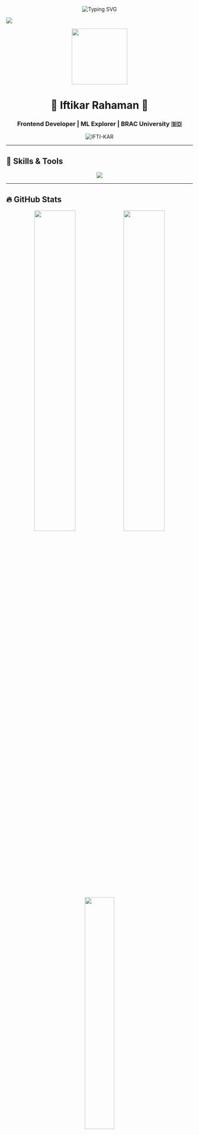 <!-- Typing Header -->
<p align="center">
  <img src="https://readme-typing-svg.demolab.com?font=Fira+Code&duration=3000&pause=1000&center=true&vCenter=true&width=435&lines=Hi+%F0%9F%91%8B%2C+I'm+Iftikar+Rahaman!;Frontend+Dev+%7C+CS+Student+%7C+ML+Explorer;Welcome+to+my+GitHub+Universe+%F0%9F%9A%80" alt="Typing SVG" />
</p>
<img src='https://www.canva.com/design/DAGvdmzwpkk/mKMTVXU1pRc2278EiNU2xQ/edit?utm_content=DAGvdmzwpkk&utm_campaign=designshare&utm_medium=link2&utm_source=sharebutton'>
<!-- Profile Image (Optional) -->
<p align="center">
  <img src="https://media.giphy.com/media/M9gbBd9nbDrOTu1Mqx/giphy.gif" width="150" />
</p>

<!-- Header -->
<h1 align="center">🚀 Iftikar Rahaman 🚀</h1>
<h3 align="center">Frontend Developer | ML Explorer | BRAC University 🇧🇩</h3>

<p align="center">
  <img src="https://komarev.com/ghpvc/?username=IFTI-KAR&label=Profile%20views&color=blueviolet&style=flat" alt="IFTI-KAR" />
</p>

---

## 🧠 Skills & Tools

<p align="center">
  <img src="https://skillicons.dev/icons?i=js,react,tailwind,nodejs,express,mongodb,mysql,firebase,python,tensorflow,git,github,postman,vscode" />
</p>

---

## 🔥 GitHub Stats

<p align="center">
  <img src="https://github-readme-stats.vercel.app/api?username=IFTI-KAR&show_icons=true&theme=tokyonight" width="47%" />
  <img src="https://streak-stats.demolab.com?user=IFTI-KAR&theme=tokyonight" width="47%" />
</p>

<p align="center">
  <img src="https://github-readme-stats.vercel.app/api/top-langs/?username=IFTI-KAR&layout=compact&theme=tokyonight" width="40%" />
</p>

---

## 🚀 Featured Projects

| Name | Tech Stack | Description |
|------|------------|-------------|
| [JobStack](https://github.com/IFTI-KAR/JobStack) | React, Tailwind, Firebase | Modern job board with auth |
| [Doctor Appointment](https://github.com/IFTI-KAR/Doctor-appointment) | React | Doctor booking UI |
| [Dragon News](https://github.com/IFTI-KAR/Dragon-News-online-news-agency) | React, Auth | Category-based news portal |
| [DEVBoard](https://github.com/IFTI-KAR/DevBoard) | React | Task board UI |
| [Text to Speech](https://github.com/IFTI-KAR/Text_to_Speech) | Python | Speak text out loud |
| [Live Crypto Price](https://github.com/IFTI-KAR/live-crypto-price) | React, API | Live crypto prices |

---

## 🌐 Connect With Me

<p align="center">
  <a href="https://www.linkedin.com/in/iftikar-rahaman-115965256/" target="_blank">
    <img src="https://img.shields.io/badge/LinkedIn-blue?style=for-the-badge&logo=linkedin&logoColor=white" />
  </a>
  <a href="https://www.facebook.com/share/1CvrUiMG9y/" target="_blank">
    <img src="https://img.shields.io/badge/Facebook-1877F2?style=for-the-badge&logo=facebook&logoColor=white" />
  </a>
</p>

---



<p align="center">
  <img src="https://readme-typing-svg.herokuapp.com?font=Fira+Code&duration=4000&pause=1000&center=true&vCenter=true&width=435&lines=Dream.+Build.+Code.;Make+Impact+with+Tech.;Open+Source+Forever+%F0%9F%9A%80" />
</p>

---

> 🌟 *Thanks for stopping by! Drop a ⭐ on any project you like!*
